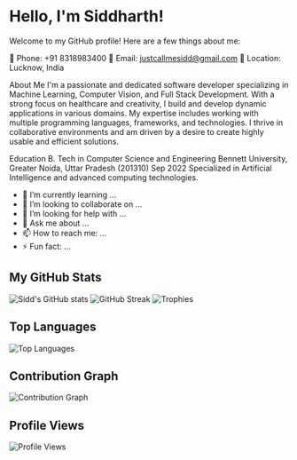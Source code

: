 # Hello, I'm Siddharth!


Welcome to my GitHub profile! Here are a few things about me:

📱 Phone: +91 8318983400
📧 Email: justcallmesidd@gmail.com
📍 Location: Lucknow, India

About Me
I'm a passionate and dedicated software developer specializing in Machine Learning, Computer Vision, and Full Stack Development. With a strong focus on healthcare and creativity, I build and develop dynamic applications in various domains. My expertise includes working with multiple programming languages, frameworks, and technologies. I thrive in collaborative environments and am driven by a desire to create highly usable and efficient solutions.

Education
B. Tech in Computer Science and Engineering
Bennett University, Greater Noida, Uttar Pradesh (201310)
Sep 2022
Specialized in Artificial Intelligence and advanced computing technologies.

- 🌱 I’m currently learning ...
- 👯 I’m looking to collaborate on ...
- 🤔 I’m looking for help with ...
- 💬 Ask me about ...
- 📫 How to reach me: ...
- ⚡ Fun fact: ...


## My GitHub Stats

![Sidd's GitHub stats](https://github-readme-stats.vercel.app/api?username=JustCallMeSidd&show_icons=true&theme=radical)
![GitHub Streak](https://github-readme-streak-stats.herokuapp.com/?user=JustCallMeSidd&theme=radical)
![Trophies](https://github-profile-trophy.vercel.app/?username=JustCallMeSidd&theme=radical)

## Top Languages

![Top Languages](https://github-readme-stats.vercel.app/api/top-langs/?username=JustCallMeSidd&layout=compact&theme=radical)

## Contribution Graph

![Contribution Graph](https://activity-graph.herokuapp.com/graph?username=JustCallMeSidd&theme=radical)

## Profile Views

![Profile Views](https://komarev.com/ghpvc/?username=JustCallMeSidd&color=blue)
